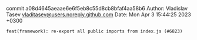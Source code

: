 commit a08d4645aeaae6e6f5eb8c55d8cb8bfaf4aa58b6
Author: Vladislav Tasev <vladitasev@users.noreply.github.com>
Date:   Mon Apr 3 15:44:25 2023 +0300

    feat(framework): re-export all public imports from index.js (#6823)
